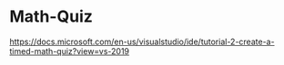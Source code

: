 # Math-Quiz
https://docs.microsoft.com/en-us/visualstudio/ide/tutorial-2-create-a-timed-math-quiz?view=vs-2019

